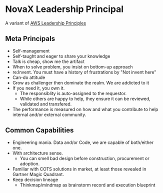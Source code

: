 # NovaX Leadership Principal

A variant of [AWS Leadership Principles](https://www.aboutamazon.com/about-us/leadership-principles)
## Meta Principals
- Self-management
- Self-taught and eager to share your knowledge
- Talk is cheap, show me the artifact
- When to solve problem, you insist on bottom-up approach
- re:Invent. You must have a history of frustrations by "Not invent here"
- Can-do attitude
- Grow as challenger then dominate the realm. We are addicted to it
- If you need it, you own it.
  - The responsiblity is auto-assigned to the requestor.
  - While others are happy to help, they ensure it can be reviewed, validated and transfered.
- The performance is measured on how and what you contribute to help internal and/or external community.

## Common Capabilities
- Engineering mania. Data and/or Code, we are capable of both/either one. 
- With architecture sense.
  - You can smell bad design before construction, procurement or adoption.
- Familiar with COTS solutions in market, at least those revealed in Gartner Magic Quadrant.
- Keep decision lineage
  - Thinkmap/mindmap as brainstorm record and execution blueprint

